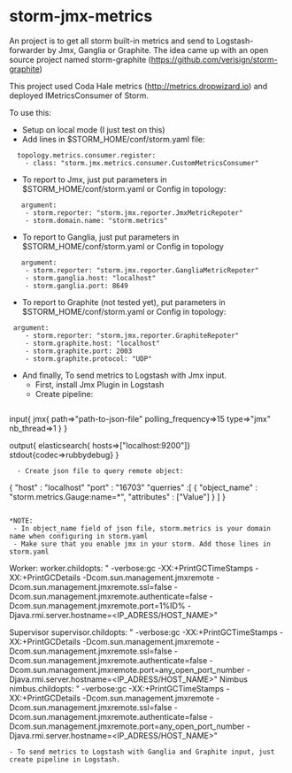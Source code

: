# storm-jmx-metrics

An project is to get all storm built-in metrics and send to Logstash-forwarder by Jmx, Ganglia or Graphite. 
The idea came up with an open source project named storm-graphite (https://github.com/verisign/storm-graphite)

This project used Coda Hale metrics (http://metrics.dropwizard.io) and deployed IMetricsConsumer of Storm.

To use this:
- Setup on local mode (I just test on this)
- Add lines in $STORM_HOME/conf/storm.yaml file:
```
  topology.metrics.consumer.register:
    - class: "storm.jmx.metrics.consumer.CustomMetricsConsumer"
  ```
- To report to Jmx, just put parameters in $STORM_HOME/conf/storm.yaml or Config in topology:
```  
   argument:
    - storm.reporter: "storm.jmx.reporter.JmxMetricRepoter"
    - storm.domain.name: "storm.metrics"
```
- To report to Ganglia, just put parameters in $STORM_HOME/conf/storm.yaml or Config in topology
```
   argument:
    - storm.reporter: "storm.jmx.reporter.GangliaMetricRepoter"
    - storm.ganglia.host: "localhost"
    - storm.ganglia.port: 8649
```
- To report to Graphite (not tested yet), put parameters in $STORM_HOME/conf/storm.yaml or Config in topology:
```
 argument:
	- storm.reporter: "storm.jmx.reporter.GraphiteRepoter"
	- storm.graphite.host: "localhost"
	- storm.graphite.port: 2003
	- storm.graphite.protocol: "UDP"
```	
- And finally, To send metrics to Logstash with Jmx input.
   - First, install Jmx Plugin in Logstash
   - Create pipeline:
  ```
 input{
   jmx{
       path=>"path-to-json-file"
       polling_frequency=>15
       type=>"jmx"
       nb_thread=>1
   }
}

output{
   elasticsearch{ hosts=>["localhost:9200"]}
   stdout{codec=>rubbydebug}
}
 ```
   - Create json file to query remote object:
  ```
  {
  "host" : "localhost"
  "port" : "16703"
  "querries" :[
    {
      "object_name" : "storm.metrics.Gauge:name=*",
      "attributes" : ["Value"]
    } ]
}
  ```
 
*NOTE: 
   - In object_name field of json file, storm.metrics is your domain name when configuring in storm.yaml
   - Make sure that you enable jmx in your storm. Add those lines in storm.yaml
   ```
   Worker:
 worker.childopts: " -verbose:gc -XX:+PrintGCTimeStamps -XX:+PrintGCDetails -Dcom.sun.management.jmxremote -Dcom.sun.management.jmxremote.ssl=false -Dcom.sun.management.jmxremote.authenticate=false -Dcom.sun.management.jmxremote.port=1%ID%  -Djava.rmi.server.hostname=<IP_ADRESS/HOST_NAME>"

   Supervisor
supervisor.childopts: " -verbose:gc -XX:+PrintGCTimeStamps -XX:+PrintGCDetails -Dcom.sun.management.jmxremote -Dcom.sun.management.jmxremote.ssl=false -Dcom.sun.management.jmxremote.authenticate=false -Dcom.sun.management.jmxremote.port=any_open_port_number -Djava.rmi.server.hostname=<IP_ADRESS/HOST_NAME>"
   Nimbus
 nimbus.childopts: " -verbose:gc -XX:+PrintGCTimeStamps -XX:+PrintGCDetails -Dcom.sun.management.jmxremote -Dcom.sun.management.jmxremote.ssl=false -Dcom.sun.management.jmxremote.authenticate=false -Dcom.sun.management.jmxremote.port=any_open_port_number -Djava.rmi.server.hostname=<IP_ADRESS/HOST_NAME>"
   ```
- To send metrics to Logstash with Ganglia and Graphite input, just create pipeline in Logstash.
